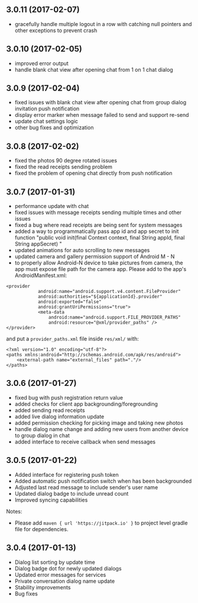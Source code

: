 3.0.11 (2017-02-07)
------------------

- gracefully handle multiple logout in a row with catching null pointers and other exceptions to prevent crash

3.0.10 (2017-02-05)
------------------

- improved error output
- handle blank chat view after opening chat from 1 on 1 chat dialog

3.0.9 (2017-02-04)
------------------

- fixed issues with blank chat view after opening chat from group dialog invitation push notification
- display error marker when message failed to send and support re-send
- update chat settings logic
- other bug fixes and optimization

3.0.8 (2017-02-02)
------------------

- fixed the photos 90 degree rotated issues
- fixed the read receipts sending problem
- fixed the problem of opening chat directly from push notification

3.0.7 (2017-01-31)
------------------

- performance update with chat
- fixed issues with message receipts sending multiple times and other issues
- fixed a bug where read receipts are being sent for system messages
- added a way to programmatically pass app id and app secret to init function "public void init(final Context context, final String appId, final String appSecret) "
- updated animations for auto scrolling to new messages
- updated camera and gallery permission support of Android M - N
- to properly allow Android-N device to take pictures from camera, the app must expose file path for the camera app. Please add to the app's AndroidManifest.xml:
```
<provider
            android:name="android.support.v4.content.FileProvider"
            android:authorities="${applicationId}.provider"
            android:exported="false"
            android:grantUriPermissions="true">
            <meta-data
                android:name="android.support.FILE_PROVIDER_PATHS"
                android:resource="@xml/provider_paths" />
</provider>
```
and put a `provider_paths.xml` file inside `res/xml/` with:
```
<?xml version="1.0" encoding="utf-8"?>
<paths xmlns:android="http://schemas.android.com/apk/res/android">
    <external-path name="external_files" path="."/>
</paths>
```

3.0.6 (2017-01-27)
------------------

- fixed bug with push registration return value
- added checks for client app backgrounding/foregrounding
- added sending read receipts
- added live dialog information update
- added permission checking for picking image and taking new photos
- handle dialog name change and adding new users from another device to group dialog in chat
- added interface to receive callback when send messages

3.0.5 (2017-01-22)
------------------

- Added interface for registering push token
- Added automatic push notification switch when has been backgrounded
- Adjusted last read message to include sender's user name
- Updated dialog badge to include unread count
- Improved syncing capabilities

Notes:
- Please add `maven { url 'https://jitpack.io' }` to project level gradle file for dependencies.


3.0.4 (2017-01-13)
------------------
- Dialog list sorting by update time
- Dialog badge dot for newly updated dialogs
- Updated error messages for services
- Private conversation dialog name update
- Stability improvements
- Bug fixes
